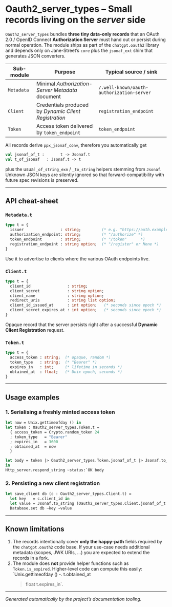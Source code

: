 # Oauth2_server_types – Small records living on the *server* side

`Oauth2_server_types` bundles **three tiny data-only records** that an OAuth
2.0 / OpenID Connect **Authorization Server** must hand out or persist during
normal operation.  The module ships as part of the `chatgpt.oauth2` library
and depends only on Jane-Street’s `core` plus the `jsonaf_ext` shim that
generates JSON converters.

| Sub-module | Purpose | Typical source / sink |
|------------|---------|-----------------------|
| `Metadata` | Minimal *Authorization-Server Metadata* document | `/.well-known/oauth-authorization-server` |
| `Client`   | Credentials produced by *Dynamic Client Registration* | `registration_endpoint` |
| `Token`    | Access token delivered by `token_endpoint` | `token_endpoint` |

All records derive `ppx_jsonaf_conv`, therefore you automatically get

```ocaml
val jsonaf_of_t :       t -> Jsonaf.t
val t_of_jsonaf   : Jsonaf.t -> t
```

plus the usual `_of_string_exn` / `_to_string` helpers stemming from
`Jsonaf`.  Unknown JSON keys are silently ignored so that forward-compatibility
with future spec revisions is preserved.

---

## API cheat-sheet

### `Metadata.t`

```ocaml
type t = {
  issuer                : string;         (* e.g. "https://auth.example" *)
  authorization_endpoint: string;         (* "/authorize" *)
  token_endpoint        : string;         (* "/token"      *)
  registration_endpoint : string option;  (* "/register" or None *)
}
```

Use it to advertise to clients where the various OAuth endpoints live.

### `Client.t`

```ocaml
type t = {
  client_id                : string;
  client_secret            : string option;
  client_name              : string option;
  redirect_uris            : string list option;
  client_id_issued_at      : int option;   (* seconds since epoch *)
  client_secret_expires_at : int option;   (* seconds since epoch *)
}
```

Opaque record that the server persists right after a successful **Dynamic
Client Registration** request.

### `Token.t`

```ocaml
type t = {
  access_token : string;  (* opaque, random *)
  token_type   : string;  (* "Bearer" *)
  expires_in   : int;     (* lifetime in seconds *)
  obtained_at  : float;   (* Unix epoch, seconds *)
}
```

---

## Usage examples

### 1. Serialising a freshly minted access token

```ocaml
let now = Unix.gettimeofday () in
let token : Oauth2_server_types.Token.t =
  { access_token = Crypto.random_token 24
  ; token_type   = "Bearer"
  ; expires_in   = 3600
  ; obtained_at  = now
  }

let body = token |> Oauth2_server_types.Token.jsonaf_of_t |> Jsonaf.to_string
in
Http_server.respond_string ~status:`OK body
```

### 2. Persisting a new client registration

```ocaml
let save_client db (c : Oauth2_server_types.Client.t) =
  let key   = c.client_id in
  let value = Jsonaf.to_string (Oauth2_server_types.Client.jsonaf_of_t c) in
  Database.set db ~key ~value
```

---

## Known limitations

1. The records intentionally cover **only the happy-path** fields required by
   the `chatgpt.oauth2` code base.  If your use-case needs additional
   metadata (scopes, JWK URIs, …) you are expected to extend the records in a
   fork.
2. The module does **not** provide helper functions such as `Token.is_expired`.
   Higher-level code can compute this easily: `Unix.gettimeofday () -. t.obtained_at
   > float t.expires_in`.

---

*Generated automatically by the project’s documentation tooling.*

